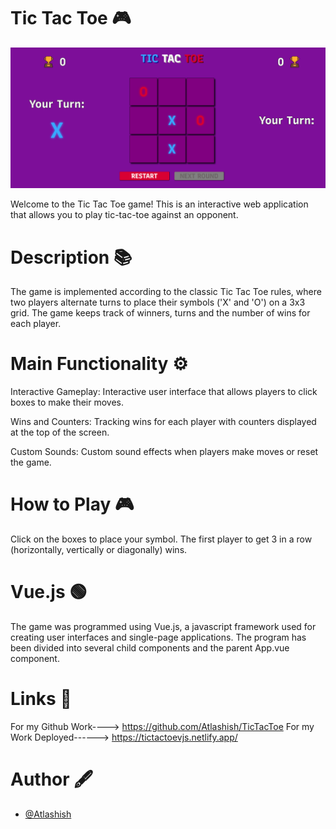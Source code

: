 # Tic Tac Toe 🎮

![banner](./src/assets/img/Screenshot%202023-11-17%20091935.png)

Welcome to the Tic Tac Toe game! This is an interactive web application that allows you to play tic-tac-toe against an opponent.

# Description 📚

The game is implemented according to the classic Tic Tac Toe rules, where two players alternate turns to place their symbols ('X' and 'O') on a 3x3 grid. The game keeps track of winners, turns and the number of wins for each player.

# Main Functionality ⚙️

Interactive Gameplay: Interactive user interface that allows players to click boxes to make their moves.

Wins and Counters: Tracking wins for each player with counters displayed at the top of the screen.

Custom Sounds: Custom sound effects when players make moves or reset the game.

# How to Play 🎮

Click on the boxes to place your symbol. The first player to get 3 in a row (horizontally, vertically or diagonally) wins.

# Vue.js 🟢

The game was programmed using Vue.js, a javascript framework used for creating user interfaces and single-page applications.
The program has been divided into several child components and the parent App.vue component.


# Links 🔗

For my Github Work----> https://github.com/Atlashish/TicTacToe
For my Work Deployed------> https://tictactoevjs.netlify.app/

# Author 🖋

- [@Atlashish](https://github.com/Atlashish/)
